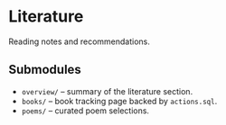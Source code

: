 # Literature

Reading notes and recommendations.

## Submodules
- `overview/` – summary of the literature section.
- `books/` – book tracking page backed by `actions.sql`.
- `poems/` – curated poem selections.
